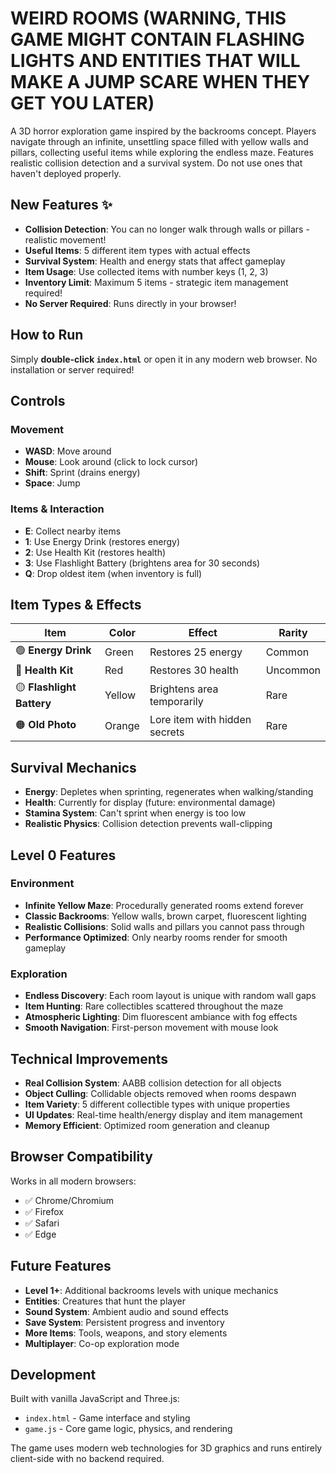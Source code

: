 # WEIRD ROOMS (WARNING, THIS GAME MIGHT CONTAIN FLASHING LIGHTS AND ENTITIES THAT WILL MAKE A JUMP SCARE WHEN THEY GET YOU LATER)

A 3D horror exploration game inspired by the backrooms concept. Players navigate through an infinite, unsettling space filled with yellow walls and pillars, collecting useful items while exploring the endless maze. Features realistic collision detection and a survival system. Do not use ones that haven't deployed properly.

## New Features ✨

- **Collision Detection**: You can no longer walk through walls or pillars - realistic movement!
- **Useful Items**: 5 different item types with actual effects
- **Survival System**: Health and energy stats that affect gameplay
- **Item Usage**: Use collected items with number keys (1, 2, 3)
- **Inventory Limit**: Maximum 5 items - strategic item management required!
- **No Server Required**: Runs directly in your browser!

## How to Run

Simply **double-click `index.html`** or open it in any modern web browser. No installation or server required!

## Controls

### Movement
- **WASD**: Move around
- **Mouse**: Look around (click to lock cursor)
- **Shift**: Sprint (drains energy)
- **Space**: Jump

### Items & Interaction
- **E**: Collect nearby items
- **1**: Use Energy Drink (restores energy)
- **2**: Use Health Kit (restores health)  
- **3**: Use Flashlight Battery (brightens area for 30 seconds)
- **Q**: Drop oldest item (when inventory is full)

## Item Types & Effects

| Item | Color | Effect | Rarity |
|------|-------|--------|---------|
| 🟢 **Energy Drink** | Green | Restores 25 energy | Common |
| 🔴 **Health Kit** | Red | Restores 30 health | Uncommon |
| 🟡 **Flashlight Battery** | Yellow | Brightens area temporarily | Rare |
| 🟠 **Old Photo** | Orange | Lore item with hidden secrets | Rare |

## Survival Mechanics

- **Energy**: Depletes when sprinting, regenerates when walking/standing
- **Health**: Currently for display (future: environmental damage)
- **Stamina System**: Can't sprint when energy is too low
- **Realistic Physics**: Collision detection prevents wall-clipping

## Level 0 Features

### Environment
- **Infinite Yellow Maze**: Procedurally generated rooms extend forever
- **Classic Backrooms**: Yellow walls, brown carpet, fluorescent lighting
- **Realistic Collisions**: Solid walls and pillars you cannot pass through
- **Performance Optimized**: Only nearby rooms render for smooth gameplay

### Exploration
- **Endless Discovery**: Each room layout is unique with random wall gaps
- **Item Hunting**: Rare collectibles scattered throughout the maze
- **Atmospheric Lighting**: Dim fluorescent ambiance with fog effects
- **Smooth Navigation**: First-person movement with mouse look

## Technical Improvements

- **Real Collision System**: AABB collision detection for all objects
- **Object Culling**: Collidable objects removed when rooms despawn
- **Item Variety**: 5 different collectible types with unique properties
- **UI Updates**: Real-time health/energy display and item management
- **Memory Efficient**: Optimized room generation and cleanup

## Browser Compatibility

Works in all modern browsers:
- ✅ Chrome/Chromium
- ✅ Firefox  
- ✅ Safari
- ✅ Edge

## Future Features

- **Level 1+**: Additional backrooms levels with unique mechanics
- **Entities**: Creatures that hunt the player
- **Sound System**: Ambient audio and sound effects
- **Save System**: Persistent progress and inventory
- **More Items**: Tools, weapons, and story elements
- **Multiplayer**: Co-op exploration mode

## Development

Built with vanilla JavaScript and Three.js:
- `index.html` - Game interface and styling
- `game.js` - Core game logic, physics, and rendering

The game uses modern web technologies for 3D graphics and runs entirely client-side with no backend required. 
